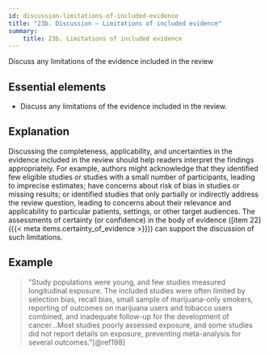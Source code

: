 ```yaml
---
id: discussion-limitations-of-included-evidence
title: "23b. Discussion – Limitations of included evidence"
summary:
    title: 23b. Limitations of included evidence
---
```


Discuss any limitations of the evidence included in the review

## Essential elements

-   Discuss any limitations of the evidence included in the review.

## Explanation 

Discussing the completeness, applicability, and
uncertainties in the evidence included in the review should help readers
interpret the findings appropriately. For example, authors might
acknowledge that they identified few eligible studies or studies with a
small number of participants, leading to imprecise estimates; have
concerns about risk of bias in studies or missing results; or identified
studies that only partially or indirectly address the review question,
leading to concerns about their relevance and applicability to
particular patients, settings, or other target audiences. The
assessments of certainty (or confidence) in the body of evidence ([item
22]({{< meta items.certainty_of_evidence >}})) can support the discussion of such limitations.

## Example

> "Study populations were young, and few studies measured longitudinal
exposure. The included studies were often limited by selection bias,
recall bias, small sample of marijuana-only smokers, reporting of
outcomes on marijuana users and tobacco users combined, and inadequate
follow-up for the development of cancer...Most studies poorly assessed
exposure, and some studies did not report details on exposure,
preventing meta-analysis for several outcomes."[@ref198]